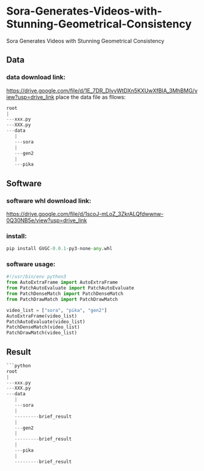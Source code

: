 # Sora-Generates-Videos-with-Stunning-Geometrical-Consistency
Sora Generates Videos with Stunning Geometrical Consistency
## Data
### data download link:
https://drive.google.com/file/d/1E_7DR_DIvvWtDXn5KXUwXfBIA_3MhBMG/view?usp=drive_link
place the data file as fllows:
```python
root
|
---xxx.py
---XXX.py
---data
   |
   ---sora
   |
   ---gen2
   |
   ---pika
```

## Software
### software whl download link:
https://drive.google.com/file/d/1scoJ-mLoZ_3ZkrALQfdwwnw-0Q30NB5e/view?usp=drive_link
### install:
```python
pip install GVGC-0.0.1-py3-none-any.whl
```

### software usage:
```python
#!/usr/bin/env python3
from AutoExtraFrame import AutoExtraFrame
from PatchAutoEvaluate import PatchAutoEvaluate
from PatchDenseMatch import PatchDenseMatch
from PatchDrawMatch import PatchDrawMatch

video_list = ["sora", "pika", "gen2"]
AutoExtraFrame(video_list)
PatchAutoEvaluate(video_list)
PatchDenseMatch(video_list)
PatchDrawMatch(video_list)
```
## Result
```python
```python
root
|
---xxx.py
---XXX.py
---data
   |
   ---sora
   |
   ---------brief_result
   |
   ---gen2
   |
   ---------brief_result
   |
   ---pika
   |
   ---------brief_result
```
```

